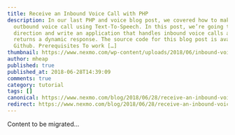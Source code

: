 ```yaml
---
title: Receive an Inbound Voice Call with PHP
description: In our last PHP and voice blog post, we covered how to make an
  outbound voice call using Text-To-Speech. In this post, we’re going to change
  direction and write an application that handles inbound voice calls and
  returns a dynamic response. The source code for this blog post is available on
  Github. Prerequisites To work […]
thumbnail: https://www.nexmo.com/wp-content/uploads/2018/06/inbound-voice-calls.png
author: mheap
published: true
published_at: 2018-06-28T14:39:09
comments: true
category: tutorial
tags: []
canonical: https://www.nexmo.com/blog/2018/06/28/receive-an-inbound-voice-call-with-php-dr
redirect: https://www.nexmo.com/blog/2018/06/28/receive-an-inbound-voice-call-with-php-dr
---
```

Content to be migrated...